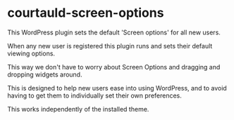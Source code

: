 # courtauld-screen-options

This WordPress plugin sets the default 'Screen options' for all new users.

When any new user is registered this plugin runs and sets their default viewing options.

This way we don't have to worry about Screen Options and dragging and dropping widgets around.

This is designed to help new users ease into using WordPress, and to avoid having to get them to individually set their own preferences.

This works independently of the installed theme.